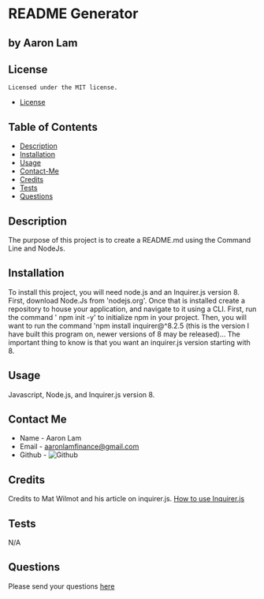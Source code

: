 
  # README Generator
  ## by Aaron Lam

  ## License
    Licensed under the MIT license. 
  * [License](#license)

  ## Table of Contents
  * [Description](#description)
  * [Installation](#instillation)
  * [Usage](#usage)
  * [Contact-Me](#contact-me)
  * [Credits](#credits)
  * [Tests](#tests)
  * [Questions](#questions)

  ## Description
  The purpose of this project is to create a README.md using the Command Line and NodeJs.

  ## Installation
  To install this project, you will need node.js and an Inquirer.js version 8. First, download Node.Js from 'nodejs.org'. Once that is installed  create a repository to house your application, and navigate to it using a CLI. First, run the command ' npm init -y' to initialize npm in your project. Then, you will want to run the command 'npm install inquirer@^8.2.5 (this is the version I have built this program on, newer versions of 8 may be released)... The important thing to know is that you want an inquirer.js version starting with 8.

  ## Usage
  Javascript, Node.js, and Inquirer.js version 8.
  
  ## Contact Me
  * Name - Aaron Lam
  * Email - aaronlamfinance@gmail.com
  * Github - ![Github](https://github.com/alam2tg)
  
  ## Credits
  Credits to Mat Wilmot and his article on inquirer.js. [How to use Inquirer.js](https://javascript.plainenglish.io/how-to-inquirer-js-c10a4e05ef1f)

  ## Tests
  N/A

  ## Questions
   Please send your questions [here](mailto:aaronlamfinance@gmail.com)
